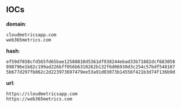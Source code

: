 
## IOCs

__domain__:

```text
cloudmetricsapp.com
web365metrics.com
```
__hash__:

```text
ef59d7038cfd565fd65bae12588810d5361df938244ebad33b71882dcf683058
098796e1b82c199ad226bff056b6310262b132f6d06930d3c254c57bdf548187
5b677d297fb862c2d223973697479ee53a91d03073b14556f421b3d74f136b9d
```
__url__:

```text
https://cloudmetricsapp.com
https://web365metrics.com
```